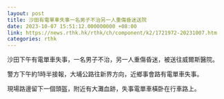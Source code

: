 ```yaml
---
layout: post
title: 沙田有電單車失事一名男子不治另一人重傷昏迷送院
date: 2023-10-07 15:51:12.000000000 +08:00
link: https://news.rthk.hk/rthk/ch/component/k2/1721972-20231007.htm
categories: rthk
---
```


沙田下午有電單車失事，一名男子不治，另一人重傷昏迷，被送往威爾斯醫院。

警方下午約1時半接報，大埔公路往新界方向，近鄉事會路有電單車失事。

現場路邊留下一個頭盔，附近有大灘血跡，失事電單車橫卧在行車路上。
